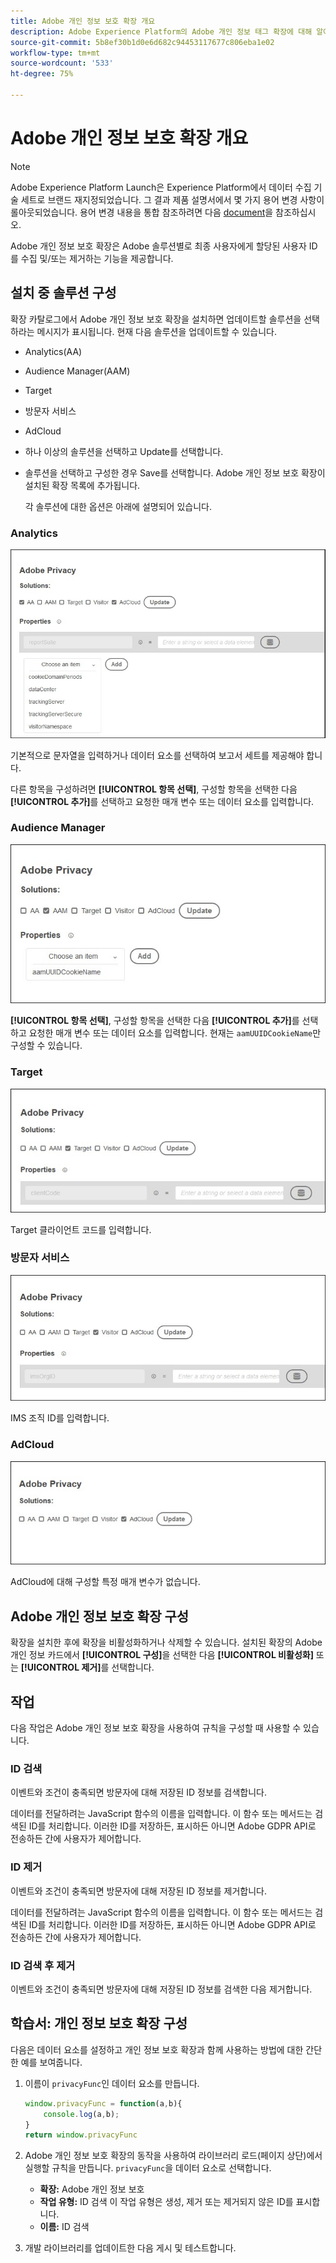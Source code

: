 ```yaml
---
title: Adobe 개인 정보 보호 확장 개요
description: Adobe Experience Platform의 Adobe 개인 정보 태그 확장에 대해 알아봅니다.
source-git-commit: 5b8ef30b1d0e6d682c94453117677c806eba1e02
workflow-type: tm+mt
source-wordcount: '533'
ht-degree: 75%

---
```


# Adobe 개인 정보 보호 확장 개요

>[!NOTE]
>
>Adobe Experience Platform Launch은 Experience Platform에서 데이터 수집 기술 세트로 브랜드 재지정되었습니다. 그 결과 제품 설명서에서 몇 가지 용어 변경 사항이 롤아웃되었습니다. 용어 변경 내용을 통합 참조하려면 다음 [document](../../../term-updates.md)을 참조하십시오.

Adobe 개인 정보 보호 확장은 Adobe 솔루션별로 최종 사용자에게 할당된 사용자 ID를 수집 및/또는 제거하는 기능을 제공합니다.

## 설치 중 솔루션 구성

확장 카탈로그에서 Adobe 개인 정보 보호 확장을 설치하면 업데이트할 솔루션을 선택하라는 메시지가 표시됩니다. 현재 다음 솔루션을 업데이트할 수 있습니다.

* Analytics(AA)
* Audience Manager(AAM)
* Target
* 방문자 서비스
* AdCloud
* 하나 이상의 솔루션을 선택하고 Update를 선택합니다.
* 솔루션을 선택하고 구성한 경우 Save를 선택합니다. Adobe 개인 정보 보호 확장이 설치된 확장 목록에 추가됩니다.

   각 솔루션에 대한 옵션은 아래에 설명되어 있습니다.

### Analytics

![](../../../images/ext-privacy-aa.jpg)

기본적으로 문자열을 입력하거나 데이터 요소를 선택하여 보고서 세트를 제공해야 합니다.

다른 항목을 구성하려면 **[!UICONTROL 항목 선택]**, 구성할 항목을 선택한 다음 **[!UICONTROL 추가]**&#x200B;를 선택하고 요청한 매개 변수 또는 데이터 요소를 입력합니다.

### Audience Manager

![](../../../images/ext-privacy-aam.jpg)

**[!UICONTROL 항목 선택]**, 구성할 항목을 선택한 다음 **[!UICONTROL 추가]**&#x200B;를 선택하고 요청한 매개 변수 또는 데이터 요소를 입력합니다. 현재는 `aamUUIDCookieName`만 구성할 수 있습니다.

### Target

![](../../../images/ext-privacy-target.jpg)

Target 클라이언트 코드를 입력합니다.

### 방문자 서비스

![](../../../images/ext-privacy-visitor.jpg)

IMS 조직 ID를 입력합니다.

### AdCloud

![](../../../images/ext-privacy-adcloud.jpg)

AdCloud에 대해 구성할 특정 매개 변수가 없습니다.

## Adobe 개인 정보 보호 확장 구성

확장을 설치한 후에 확장을 비활성화하거나 삭제할 수 있습니다. 설치된 확장의 Adobe 개인 정보 카드에서 **[!UICONTROL 구성]**&#x200B;을 선택한 다음 **[!UICONTROL 비활성화]** 또는 **[!UICONTROL 제거]**&#x200B;를 선택합니다.

## 작업

다음 작업은 Adobe 개인 정보 보호 확장을 사용하여 규칙을 구성할 때 사용할 수 있습니다.

### ID 검색

이벤트와 조건이 충족되면 방문자에 대해 저장된 ID 정보를 검색합니다.

데이터를 전달하려는 JavaScript 함수의 이름을 입력합니다. 이 함수 또는 메서드는 검색된 ID를 처리합니다. 이러한 ID를 저장하든, 표시하든 아니면 Adobe GDPR API로 전송하든 간에 사용자가 제어합니다.

### ID 제거

이벤트와 조건이 충족되면 방문자에 대해 저장된 ID 정보를 제거합니다.

데이터를 전달하려는 JavaScript 함수의 이름을 입력합니다. 이 함수 또는 메서드는 검색된 ID를 처리합니다. 이러한 ID를 저장하든, 표시하든 아니면 Adobe GDPR API로 전송하든 간에 사용자가 제어합니다.

### ID 검색 후 제거

이벤트와 조건이 충족되면 방문자에 대해 저장된 ID 정보를 검색한 다음 제거합니다.

## 학습서: 개인 정보 보호 확장 구성

다음은 데이터 요소를 설정하고 개인 정보 보호 확장과 함께 사용하는 방법에 대한 간단한 예를 보여줍니다.

1. 이름이 `privacyFunc`인 데이터 요소를 만듭니다.

   ```JavaScript
   window.privacyFunc = function(a,b){
       console.log(a,b);
   }
   return window.privacyFunc
   ```

1. Adobe 개인 정보 보호 확장의 동작을 사용하여 라이브러리 로드(페이지 상단)에서 실행할 규칙을 만듭니다.  `privacyFunc`을 데이터 요소로 선택합니다.

   * **확장:** Adobe 개인 정보 보호
   * **작업 유형:** ID 검색
이 작업 유형은 생성, 제거 또는 제거되지 않은 ID를 표시합니다.
   * **이름:** ID 검색

1. 개발 라이브러리를 업데이트한 다음 게시 및 테스트합니다.
